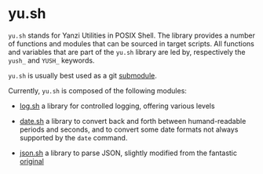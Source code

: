 # yu.sh

`yu.sh` stands for Yanzi Utilities in POSIX Shell. The library provides a number
of functions and modules that can be sourced in target scripts. All functions
and variables that are part of the `yu.sh` library are led by, respectively the
`yush_` and `YUSH_` keywords.

`yu.sh` is usually best used as a git [submodule].

  [submodule]: https://git-scm.com/book/en/v2/Git-Tools-Submodules

Currently, `yu.sh` is composed of the following modules:

+ [log.sh] a library for controlled logging, offering various levels
+ [date.sh] a library to convert back and forth between humand-readable periods
  and seconds, and to convert some date formats not always supported by the
  `date` command.
+ [json.sh] a library to parse JSON, slightly modified from the fantastic
  [original](https://github.com/rcrowley/json.sh)

  [log.sh]:./log.sh
  [date.sh]:./date.sh
  [json.sh]:./json.sh